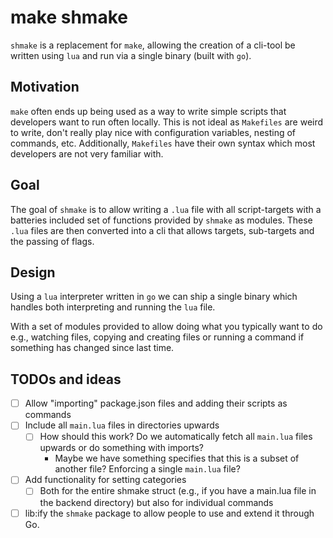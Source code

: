 # make shmake

`shmake` is a replacement for `make`, allowing the creation of a cli-tool be written using `lua` and run via a single
binary (built with `go`).

## Motivation

`make` often ends up being used as a way to write simple scripts that developers want to run often locally. This is not
ideal as `Makefiles` are weird to write, don't really play nice with configuration variables, nesting of commands, etc.
Additionally, `Makefiles` have their own syntax which most developers are not very familiar with.

## Goal

The goal of `shmake` is to allow writing a `.lua` file with all script-targets with a batteries included set of
functions provided by `shmake` as modules. These `.lua` files are then converted into a cli that allows targets,
sub-targets and the passing of flags.

## Design

Using a `lua` interpreter written in `go` we can ship a single binary which handles both interpreting and running the
`lua` file.

With a set of modules provided to allow doing what you typically want to do e.g., watching files, copying and creating
files or running a command if something has changed since last time.

## TODOs and ideas

- [ ] Allow "importing" package.json files and adding their scripts as commands
- [ ] Include all `main.lua` files in directories upwards
    - [ ] How should this work? Do we automatically fetch all `main.lua` files upwards or do something with imports?
        - Maybe we have something specifies that this is a subset of another file? Enforcing a single `main.lua` file?
- [ ] Add functionality for setting categories
    - [ ] Both for the entire shmake struct (e.g., if you have a main.lua file in the backend directory) but also for
      individual commands
- [ ] lib:ify the `shmake` package to allow people to use and extend it through Go.
